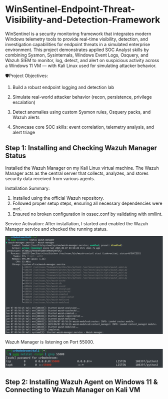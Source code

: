 # WinSentinel-Endpoint-Threat-Visibility-and-Detection-Framework

WinSentinel is a security monitoring framework that integrates modern Windows telemetry tools to provide real-time visibility, detection, and investigation capabilities for endpoint threats in a simulated enterprise environment.
This project demonstrates applied SOC Analyst skills by combining Sysmon, Sysinternals, Windows Event Logs, Osquery, and Wazuh SIEM to monitor, log, detect, and alert on suspicious activity across a Windows 11 VM — with Kali Linux used for simulating attacker behavior.

🛡️Project Objectives:

1) Build a robust endpoint logging and detection lab

2) Simulate real-world attacker behavior (recon, persistence, privilege escalation)

3) Detect anomalies using custom Sysmon rules, Osquery packs, and Wazuh alerts

4) Showcase core SOC skills: event correlation, telemetry analysis, and alert triage


## Step 1: Installing and Checking Wazuh Manager Status
Installed the Wazuh Manager on my Kali Linux virtual machine. The Wazuh Manager acts as the central server that collects, analyzes, and stores security data received from various agents.

Installation Summary:
1) Installed using the official Wazuh repository.
2) Followed proper setup steps, ensuring all necessary dependencies were met.
3) Ensured no broken configuration in ossec.conf by validating with xmllint.

Service Activation:
After installation, I started and enabled the Wazuh Manager service and checked the running status.

![Wazuh Manager Active Status](screenshots/wazuh-manager-active-status.png)

Wazuh Manager is listening on Port 55000.

![Wazuh Manager Port Listening](screenshots/wazuh-manager-port-listening.png)

## Step 2: Installing Wazuh Agent on Windows 11 & Connecting to Wazuh Manager on Kali VM
